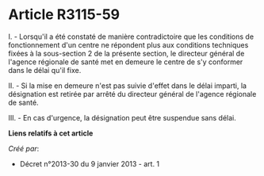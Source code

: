 # Article R3115-59

I. - Lorsqu'il a été constaté de manière contradictoire que les conditions de fonctionnement d'un centre ne répondent plus
aux conditions techniques fixées à la sous-section 2 de la présente section, le directeur général de l'agence régionale de
santé met en demeure le centre de s'y conformer dans le délai qu'il fixe. 

II. - Si la mise en demeure n'est pas suivie d'effet dans le délai imparti, la désignation est retirée par arrêté du
directeur général de l'agence régionale de santé. 

III. - En cas d'urgence, la désignation peut être suspendue sans délai.

**Liens relatifs à cet article**

_Créé par_:

  - Décret n°2013-30 du 9 janvier 2013 - art. 1
